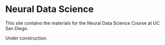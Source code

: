 # Neural Data Science

This site contains the materials for the Neural Data Science Course at UC San Diego.

Under construction.